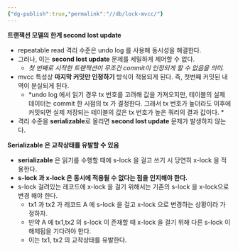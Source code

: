```yaml
---
{"dg-publish":true,"permalink":"//db/lock-mvcc/"}
---
```




**트랜잭션 모델의 한계 second lost update**
- repeatable read  격리 수준은 undo log 를 사용해 동시성을 해결한다.
- 그러나, 이는 **second lost update** 문제를 세밀하게 제어할 수 없다.
	- *첫 번째로 시작한 트랜잭션이 무조건 commit이 인정되게 할 수 없음을 의미.*
- mvcc 특성상 **마지막 커밋만 인정하기** 방식이 적용되게 된다. 즉, 첫번째 커밋된 내역이 분실되게 된다. 
	- *undo log 에서 읽기 경우 tx 번호를 고려해 값을 가져오지만, 테이블의 실제 데이터는 commit 한 시점의 tx 가 결정한다. 그래서 tx 번호가 높더라도 이후에 커밋되면 실제 저장되는 테이블의 값은 tx 번호가 높은 쿼리의 결과 값이다. *
- 격리 수준을 **serializable**로 올리면 **second lost update** 문제가 발생하지 않는다.

**Serializable 은 교착상태를 유발할 수 있음**
- **serializable** 은 읽기를 수행할 때에 s-lock 을 걸고 쓰기 시 당연히 x-lock 을 적용한다.
- **s-lock 과 x-lock 은 동시에 적용될 수 없다는 점을 인지해야 한다.**
- s-lock 걸려있는 레코드에 x-lock 을 걸기 위해서는 기존의 s-lock 을 x-lock으로 변경 해야 한다.
	- tx1 과 tx2  가 레코드 A 에 s-lock 을 걸고 x-lock 으로 변경하는 상황이라 가정하자.
	- 만약 A 에 tx1,tx2 의 s-lock 이 존재할 때 x-lock 을 걸기 위해 다른 s-lock 이 해제됨을 기다려야 한다.
	- 이는 tx1, tx2 의 교착상태를 유발한다.


